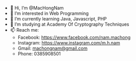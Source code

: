 - 👋 Hi, I’m @MacHongNam
- 👀 I’m interested in Web Programming 
- 🌱 I’m currently learning Java, Javascript, PHP
- 💞️ I’m studying at Academy Of Cryptography Techniques
- 📫 Reach me: 
  + Facebook: https://www.facebook.com/nam.machong
  + Instagram: https://www.instagram.com/m.h.nam
  + Gmail: machongnam@gmail.com
  + Phone: 0385908501

<!---
MacHongNam/MacHongNam is a ✨ special ✨ repository because its `README.md` (this file) appears on your GitHub profile.
You can click the Preview link to take a look at your changes.
--->
